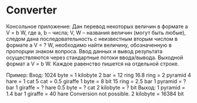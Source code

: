 # Converter
Консольное приложение:
Дан перевод некоторых величин в формате a V = b W, где a, b – числа; V, W –
названия величин (могут быть любые), следом дана последовательность с
неизвестным вторым числом в формате a V = ? W, необходимо найти величину,
обозначенную в пропорции знаком вопроса. Ввод данных и вывод результата
осуществляются через стандартные потоки ввода/вывода.
Выходной формат a V = b W. Каждое равенство пишется на отдельной строке.

Пример:
  Вход:
1024 byte = 1 kilobyte
2 bar = 12 ring
16.8 ring = 2 pyramid
4 hare = 1 cat
5 cat = 0.5 giraffe
1 byte = 8 bit
15 ring = 2.5 bar
1 pyramid = ? bar
1 giraffe = ? hare
0.5 byte = ? cat
2 kilobyte = ? bit
  Выход:
1 pyramid = 1.4 bar
1 giraffe = 40 hare
Conversion not possible.
2 kilobyte = 16384 bit
